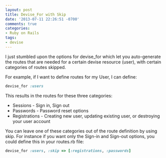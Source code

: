 ```yaml
---
layout: post
title: Devise_For with Skip
date: '2013-07-11 22:26:51 -0700'
comments: true
categories:
- Ruby on Rails
tags:
- devise
---
```


I just stumbled upon the options for devise_for which let you auto-generate the
routes that are needed for a certain devise resource (user), with certain
categories of routes skipped.

For example, if I want to define routes for my User, I can define:

``` ruby
devise_for :users
```

This results in the routes for these three categories:

* Sessions - Sign in, Sign out
* Passwords - Password reset options
* Registrations - Creating new user, updating existing user, or destroying your
user account

You can leave one of these categories out of the route definition by using skip.
For instance if you want only the Sign-in and Sign-out options, you could define
this in your routes.rb file:

``` ruby
devise_for :users, :skip => [:registrations, :passwords]
```
